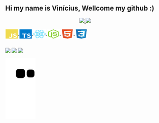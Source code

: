 ## Hi my name is Vinícius, Wellcome my github :)
<div align="center">
  <a href="https://github.com/vinigg2">
  <img height="180em" src="https://github-readme-stats.vercel.app/api?username=vinigg2&show_icons=true&theme=radical&include_all_commits=true&count_private=true"/>
  <img height="180em" src="https://github-readme-stats.vercel.app/api/top-langs/?username=vinigg2&layout=compact&langs_count=7&theme=radical"/>
</div>
<div style="display: inline_block"><br>
  <img align="center" alt="Vinicius-Js" height="30" width="40" src="https://raw.githubusercontent.com/devicons/devicon/master/icons/javascript/javascript-plain.svg">
  <img align="center" alt="Vinicius-Ts" height="30" width="40" src="https://raw.githubusercontent.com/devicons/devicon/master/icons/typescript/typescript-plain.svg">
  <img align="center" alt="Vinicius-React" height="30" width="40" src="https://raw.githubusercontent.com/devicons/devicon/master/icons/react/react-original.svg">
  <img align="center" alt="Vinicius-Nodejs" height="30" width="40" src="https://raw.githubusercontent.com/devicons/devicon/master/icons/nodejs/nodejs-original.svg">
  <img align="center" alt="Vinicius-HTML" height="30" width="40" src="https://raw.githubusercontent.com/devicons/devicon/master/icons/html5/html5-original.svg">
  <img align="center" alt="Vinicius-CSS" height="30" width="40" src="https://raw.githubusercontent.com/devicons/devicon/master/icons/css3/css3-original.svg">
</div>
  
  ##
 
<div> 
  <a href="https://www.instagram.com/z.evi_/" target="_blank"><img src="https://img.shields.io/badge/-Instagram-%23FFF?style=for-the-badge&logo=instagram&logoColor=black" target="_blank"></a>
  <a href="https://www.linkedin.com/in/vin%C3%ADcius-pereira-50015a120/" target="_blank"><img src="https://img.shields.io/badge/-Linkedin-%23FFF?style=for-the-badge&logo=linkedin&logoColor=black" target="_blank"></a>
  <a href = "mailto:jvinicius.pereira.moreira@gmail.com"><img src="https://img.shields.io/badge/-Gmail-%23FFF?style=for-the-badge&logo=gmail&logoColor=black" target="_blank"></a>
 
  ![Snake animation](https://github.com/rafaballerini/rafaballerini/blob/output/github-contribution-grid-snake.svg)
 
</div>
